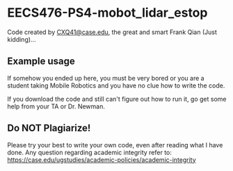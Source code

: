 # EECS476-PS4-mobot_lidar_estop

Code created by CXQ41@case.edu, the great and smart Frank Qian (Just kidding)...

## Example usage

If somehow you ended up here, you must be very bored or you are a student taking Mobile Robotics and you have no clue how to write the code. 

If you download the code and still can't figure out how to run it, go get some help from your TA or Dr. Newman.

## Do NOT Plagiarize!

Please try your best to write your own code, even after reading what I have done. Any question regarding academic integrity refer to:
https://case.edu/ugstudies/academic-policies/academic-integrity

    
